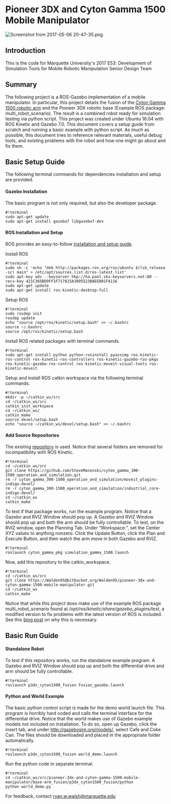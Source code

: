 # Pioneer 3DX and Cyton Gamma 1500 Mobile Manipulator

![Screenshot from 2017-05-06 20-47-35.png](https://bitbucket.org/repo/5qxggj8/images/3122682148-Screenshot%20from%202017-05-06%2020-47-35.png)

## Introduction

This is the code for Marquette University's 2017 E53: Development of Simulation Tools for Mobile Robotic Manipulation Senior Design Team

## Summary
The following project is a ROS-Gazebo implementation of a mobile manipulator. In particular, this project details the fusion of the [Cyton Gamma 1500 robotic arm](https://github.com/SteveMacenski/cyton_gamma_300-1500_operation_and_simulation) and the Pioneer 3DX robotic base (Example ROS package: multi_robot_scenario). The result is a combined robot ready for simulation testing via python script. This project was created under Ubuntu 16.04 with ROS Kinetic and Gazebo 7.0. This document covers a setup guide from scratch and running a basic example with python script. As much as possible, this document tries to reference relevant materials, useful debug tools, and existing problems with the robot and how one might go about and fix them.

## Basic Setup Guide
The following terminal commands for dependencies installation and setup are provided.

#### Gazebo Installation
The basic program is not only required, but also the developer package.
```
#!terminal
sudo apt-get update
sudo apt-get install gazebo7 libgazebo7-dev
```

#### ROS Installation and Setup
ROS provides an easy-to-follow [installation and setup guide](http://wiki.ros.org/kinetic/Installation/Ubuntu).

Install ROS
```
#!terminal
sudo sh -c 'echo "deb http://packages.ros.org/ros/ubuntu $(lsb_release -sc) main" > /etc/apt/sources.list.d/ros-latest.list'
sudo apt-key adv --keyserver hkp://ha.pool.sks-keyservers.net:80 --recv-key 421C365BD9FF1F717815A3895523BAEEB01FA116
sudo apt-get update
sudo apt-get install ros-kinetic-desktop-full
```

Setup ROS
```
#!terminal
sudo rosdep init
rosdep update
echo "source /opt/ros/kinetic/setup.bash" >> ~/.bashrc
source ~/.bashrc
source /opt/ros/kinetic/setup.bash
```

Install ROS related packages with terminal commands.
```
#!terminal
sudo apt-get install python python-rosinstall pyassimp ros-kinetic-ros-control ros-kinetic-ros-controllers ros-kinetic-gazebo-ros-pkgs ros-kinetic-gazebo-ros-control ros-kinetic-moveit-visual-tools ros-kinetic-moveit
```

Setup and install ROS catkin workspace via the following terminal commands.
```
#!terminal
mkdir -p ~/catkin_ws/src
cd ~/catkin_ws/src
catkin_init_workspace
cd ~/catkin_ws/
catkin_make
source devel/setup.bash
echo "source ~/catkin_ws/devel/setup.bash" >> ~/.bashrc
```

#### Add Source Repositories
The existing [repository](https://github.com/SteveMacenski/cyton_gamma_300-1500_operation_and_simulation) is used. Notice that several folders are removed for incompatibility with ROS Kinetic.
```
#!terminal
cd ~/catkin_ws/src
git clone https://github.com/SteveMacenski/cyton_gamma_300-1500_operation_and_simulation.git
rm -r cyton_gamma_300-1500_operation_and_simulation/moveit_plugins-indigo-devel/
rm -r cyton_gamma_300-1500_operation_and_simulation/industrial_core-indigo-devel/
cd ~/catkin_ws
catkin_make
```
To test if that package works, run the example program. Notice that a Gazebo and RVIZ Window should pop up. A Gazebo and RVIZ Window should pop up and both the arm should be fully controllable. To test, on the RVIZ window, open the Planning Tab. Under “Workspace:”, set the Center XYZ values to anything nonzero. Click the Update Button, click the Plan and Execute Button, and then watch the arm move in both Gazebo and RVIZ.
```
#!terminal
roslaunch cyton_gamma_pkg simulation_gamma_1500.launch
```

Now, add this repository to the catkin_workspace.
```
#!terminal
cd ~/catkin_ws/src
git clone https://Walden95@bitbucket.org/Walden95/pioneer-3dx-and-cyton-gamma-1500-mobile-manipulator.git
cd ~/catkin_ws
catkin_make
```

Notice that while this project does make use of the example ROS package multi_robot_scenario found at */opt/ros/kinetic/share/gazebo_plugins/test*, a modified version to fix problems with the latest version of ROS is included. See this [blog post](https://afsyaw.wordpress.com/2017/01/12/running-the-pioneer-3dx-in-gazebo-and-ros-kinetic/) on why this is necessary.

## Basic Run Guide

#### Standalone Robot
To test if this repository works, run the standalone example program. A Gazebo and RVIZ Window should pop up and both the differential drive and arm should be fully controllable.
```
#!terminal
roslaunch p3dx_cyton1500_fusion fusion_gazebo.launch 
```

#### Python and World Example
The basic python control script is made for the demo world launch file. This program is horribly hard coded and calls the terminal interface for the differential drive. Notice that the world makes use of Gazebo example models not included on installation. To do so, open up Gazebo, click the insert tab, and under http://gazebosim.org/models/, select Cafe and Coke Can. The files should be downloaded and placed in the appropriate folder automatically.
```
#!terminal
roslaunch p3dx_cyton1500_fusion world_demo.launch 
```
Run the python code in separate terminal.
```
#!terminal
cd ~/catkin_ws/src/pioneer-3dx-and-cyton-gamma-1500-mobile-manipulator/base-arm_fusion/p3dx_cyton1500_fusion/python
python world_demo.py
```

For feedback, contact ryan.w.walsh@marquette.edu